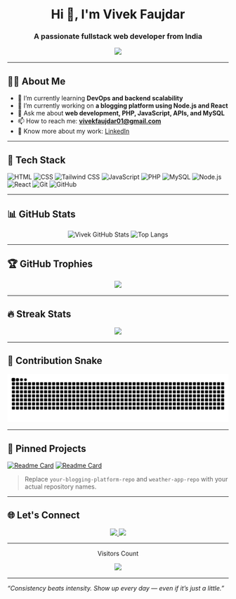 <h1 align="center">Hi 👋, I'm Vivek Faujdar</h1>
<h3 align="center">A passionate fullstack web developer from India</h3>

<p align="center">
  <img src="https://readme-typing-svg.demolab.com/?lines=Fullstack+Web+Developer;Node.js+%7C+React+%7C+PHP+Enthusiast;Always+Learning+New+Techs&center=true&width=500&height=45">
</p>

---

## 🧑‍💻 About Me

- 🌱 I’m currently learning **DevOps and backend scalability**
- 🔭 I’m currently working on **a blogging platform using Node.js and React**
- 💬 Ask me about **web development, PHP, JavaScript, APIs, and MySQL**
- 📫 How to reach me: **vivekfaujdar01@gmail.com**
- 📄 Know more about my work: [LinkedIn](https://www.linkedin.com/in/vivek-faujdar-370ba3297)

---

## 🚀 Tech Stack

![HTML](https://img.shields.io/badge/HTML-E34F26?logo=html5&logoColor=white)
![CSS](https://img.shields.io/badge/CSS-1572B6?logo=css3&logoColor=white)
![Tailwind CSS](https://img.shields.io/badge/TailwindCSS-38B2AC?logo=tailwind-css&logoColor=white)
![JavaScript](https://img.shields.io/badge/JavaScript-F7DF1E?logo=javascript&logoColor=black)
![PHP](https://img.shields.io/badge/PHP-777BB4?logo=php&logoColor=white)
![MySQL](https://img.shields.io/badge/MySQL-4479A1?logo=mysql&logoColor=white)
![Node.js](https://img.shields.io/badge/Node.js-339933?logo=node-dot-js&logoColor=white)
![React](https://img.shields.io/badge/React-61DAFB?logo=react&logoColor=black)
![Git](https://img.shields.io/badge/Git-F05032?logo=git&logoColor=white)
![GitHub](https://img.shields.io/badge/GitHub-181717?logo=github&logoColor=white)

---

## 📊 GitHub Stats

<p align="center">
  <img src="https://github-readme-stats.vercel.app/api?username=vivekfaujdar01&show_icons=true&theme=tokyonight" alt="Vivek GitHub Stats" />
  <img src="https://github-readme-stats.vercel.app/api/top-langs/?username=vivekfaujdar01&layout=compact&theme=tokyonight" alt="Top Langs" />
</p>

---

## 🏆 GitHub Trophies

<p align="center">
  <img src="https://github-profile-trophy.vercel.app/?username=vivekfaujdar01&theme=algolia&row=1&column=7" />
</p>

---

## 🔥 Streak Stats

<p align="center">
  <img src="https://github-readme-streak-stats.herokuapp.com/?user=vivekfaujdar01&theme=tokyonight" />
</p>

---

## 🐍 Contribution Snake

<p align="center">
  <img src="https://github.com/vivekfaujdar01/vivekfaujdar01/blob/output/github-contribution-grid-snake.svg" />
</p>

---

## 📌 Pinned Projects

[![Readme Card](https://github-readme-stats.vercel.app/api/pin/?username=vivekfaujdar01&repo=your-blogging-platform-repo&theme=tokyonight)](https://github.com/vivekfaujdar01/your-blogging-platform-repo)
[![Readme Card](https://github-readme-stats.vercel.app/api/pin/?username=vivekfaujdar01&repo=weather-app-repo&theme=tokyonight)](https://github.com/vivekfaujdar01/weather-app-repo)

> Replace `your-blogging-platform-repo` and `weather-app-repo` with your actual repository names.

---

## 🌐 Let's Connect

<p align="center">
  <a href="https://linkedin.com/in/vivek-faujdar-370ba3297" target="_blank">
    <img src="https://img.shields.io/badge/LinkedIn-blue?style=for-the-badge&logo=linkedin&logoColor=white" />
  </a>
  <a href="mailto:vivekfaujdar01@gmail.com">
    <img src="https://img.shields.io/badge/Gmail-D14836?style=for-the-badge&logo=gmail&logoColor=white" />
  </a>
</p>

---

<p align="center">Visitors Count</p>
<p align="center">
  <img src="https://profile-counter.glitch.me/vivekfaujdar01/count.svg" />
</p>

---

_“Consistency beats intensity. Show up every day — even if it’s just a little.”_


